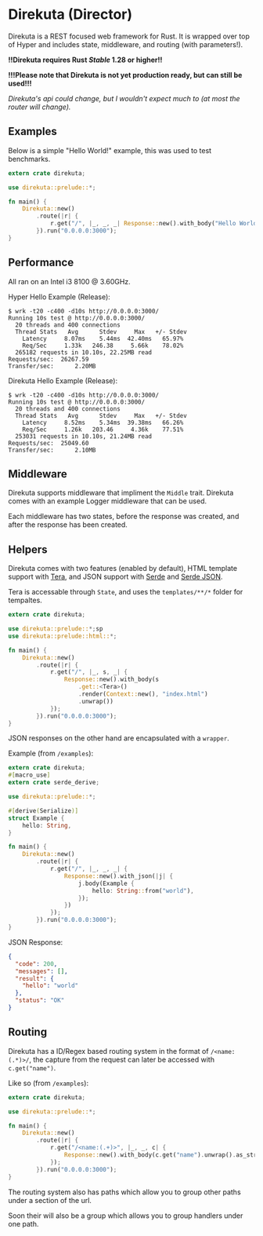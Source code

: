 # Direkuta (Director)

Direkuta is a REST focused web framework for Rust. It is wrapped over top of Hyper and includes state, middleware, and routing (with parameters!).

**!!Direkuta requires Rust *Stable* 1.28 or higher!!**

**!!!Please note that Direkuta is not yet production ready, but can still be used!!!**

*Direkuta's api could change, but I wouldn't expect much to (at most the router will change).*

## Examples

Below is a simple "Hello World!" example, this was used to test benchmarks.

```rust
extern crate direkuta;

use direkuta::prelude::*;

fn main() {
    Direkuta::new()
        .route(|r| {
            r.get("/", |_, _, _| Response::new().with_body("Hello World!"));
        }).run("0.0.0.0:3000");
}
```

## Performance

All ran on an Intel i3 8100 @ 3.60GHz.

Hyper Hello Example (Release):

```console
$ wrk -t20 -c400 -d10s http://0.0.0.0:3000/
Running 10s test @ http://0.0.0.0:3000/
  20 threads and 400 connections
  Thread Stats   Avg      Stdev     Max   +/- Stdev
    Latency     8.07ms    5.44ms  42.40ms   65.97%
    Req/Sec     1.33k   246.38     5.66k    78.02%
  265182 requests in 10.10s, 22.25MB read
Requests/sec:  26267.59
Transfer/sec:      2.20MB
```

Direkuta Hello Example (Release):

```console
$ wrk -t20 -c400 -d10s http://0.0.0.0:3000/
Running 10s test @ http://0.0.0.0:3000/
  20 threads and 400 connections
  Thread Stats   Avg      Stdev     Max   +/- Stdev
    Latency     8.52ms    5.34ms  39.38ms   66.26%
    Req/Sec     1.26k   203.46     4.36k    77.51%
  253031 requests in 10.10s, 21.24MB read
Requests/sec:  25049.60
Transfer/sec:      2.10MB
```

## Middleware

Direkuta supports middleware that impliment the `Middle` trait. Direkuta comes with an example Logger middleware that can be used.

Each middleware has two states, before the response was created, and after the response has been created.

## Helpers

Direkuta comes with two features (enabled by default), HTML template support with [Tera](https://github.com/Keats/tera), and JSON support with [Serde](https://github.com/serde-rs/serde) and [Serde JSON](https://github.com/serde-rs/json).

Tera is accessable through `State`, and uses the `templates/**/*` folder for tempaltes.

```rust
extern crate direkuta;

use direkuta::prelude::*;sp
use direkuta::prelude::html::*;

fn main() {
    Direkuta::new()
        .route(|r| {
            r.get("/", |_, s, _| {
                Response::new().with_body(s
                    .get::<Tera>()
                    .render(Context::new(), "index.html")
                    .unwrap())
            });
        }).run("0.0.0.0:3000");
}
```

JSON responses on the other hand are encapsulated with a `wrapper`.

Example (from `/examples`):

```rust
extern crate direkuta;
#[macro_use]
extern crate serde_derive;

use direkuta::prelude::*;

#[derive(Serialize)]
struct Example {
    hello: String,
}

fn main() {
    Direkuta::new()
        .route(|r| {
            r.get("/", |_, _, _| {
                Response::new().with_json(|j| {
                    j.body(Example {
                        hello: String::from("world"),
                    });
                })
            });
        }).run("0.0.0.0:3000");
}
```

JSON Response:

```json
{
  "code": 200,
  "messages": [],
  "result": {
    "hello": "world"
  },
  "status": "OK"
}
```

## Routing

Direkuta has a ID/Regex based routing system in the format of `/<name:(.*)>/`, the capture from the request can later be accessed with `c.get("name")`.

Like so (from `/examples`):

```rust
extern crate direkuta;

use direkuta::prelude::*;

fn main() {
    Direkuta::new()
        .route(|r| {
            r.get("/<name:(.+)>", |_, _, c| {
                Response::new().with_body(c.get("name").unwrap().as_str())
            });
        }).run("0.0.0.0:3000");
}
```

The routing system also has paths which allow you to group other paths under a section of the url.

Soon their will also be a group which allows you to group handlers under one path.
